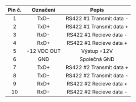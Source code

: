 | **Pin č.** | **Označení** | **Popis** |
| :---: | :---: | :---: |
| 1 | TxD- | RS422 #1 Transmit data - |
| 2 | TxD+ | RS422 #1 Transmit data + |
| 3 | RxD- | RS422 #1 Recieve data - |
| 4 | RxD+ | RS422 #1 Recieve data + |
| 5 | +12 VDC OUT | Výstup +12V |
| 6 | GND | Společná GND |
| 7 | TxD+ | RS422 #2 Transmit data + |
| 8 | TxD- | RS422 #2 Transmit data - |
| 9 | RxD+ | RS422 #2 Recieve data + |
| 10 | RxD- | RS422 #2 Recieve data - |
